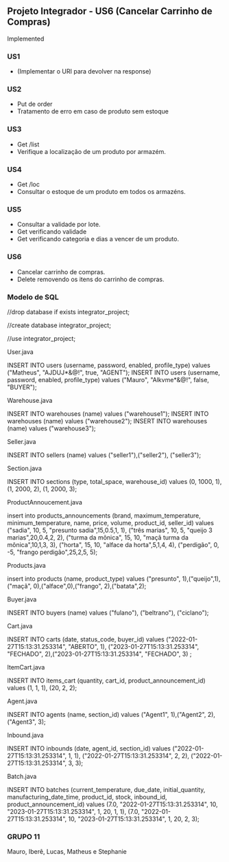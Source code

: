 ## Projeto Integrador - US6 (Cancelar Carrinho de Compras)

Implemented
### US1
- (Implementar o URI para devolver na response)


### US2
- Put de order
- Tratamento de erro em caso de produto sem estoque

### US3
 - Get /list
 - Verifique a localização de um produto por armazém.
 
 ### US4
  - Get /loc
  - Consultar o estoque de um produto em todos os armazéns.
  
  ### US5
   - Consultar a validade por lote.
   - Get verificando validade
   - Get verificando categoria e dias a vencer de um produto.

  ### US6
   - Cancelar carrinho de compras.
   - Delete removendo os itens do carrinho de compras.


  ### Modelo de SQL

//drop database if exists integrator_project;

//create database integrator_project;

//use integrator_project;

User.java

INSERT INTO users (username, password, enabled, profile_type) values ("Matheus", "AJDUJ*&@!", true, "AGENT");
INSERT INTO users (username, password, enabled, profile_type) values ("Mauro", "Alkvme*&@!", false, "BUYER");

Warehouse.java

INSERT INTO warehouses (name) values ("warehouse1");
INSERT INTO warehouses (name) values ("warehouse2");
INSERT INTO warehouses (name) values ("warehouse3");

Seller.java

INSERT INTO sellers (name) values ("seller1"),("seller2"), ("seller3");

Section.java

INSERT INTO sections (type, total_space, warehouse_id) values (0, 1000, 1),(1, 2000, 2), (1, 2000, 3);

ProductAnnoucement.java

insert into products_announcements (brand, maximum_temperature, minimum_temperature, name, price, volume, product_id, seller_id) values
("sadia", 10, 5, "presunto sadia",15,0.5,1, 1),
("três marias", 10, 5, "queijo 3 marias",20,0.4,2, 2),
("turma da mônica", 15, 10, "maçã turma da mônica",10,1,3, 3),
("horta", 15, 10, "alface da horta",5,1,4, 4),
("perdigão", 0, -5, "frango perdigão",25,2,5, 5);

Products.java

insert into products (name, product_type) values ("presunto", 1),("queijo",1),("maçã", 0),("alface",0),("frango", 2),("batata",2);

Buyer.java

INSERT INTO buyers (name) values ("fulano"), ("beltrano"), ("ciclano");

Cart.java

INSERT INTO carts (date, status_code, buyer_id) values ("2022-01-27T15:13:31.253314", "ABERTO", 1), ("2023-01-27T15:13:31.253314", "FECHADO", 2),("2023-01-27T15:13:31.253314", "FECHADO", 3) ;

ItemCart.java

INSERT INTO items_cart (quantity, cart_id, product_announcement_id) values (1, 1, 1), (20, 2, 2);

Agent.java

INSERT INTO agents (name, section_id) values ("Agent1", 1),("Agent2", 2), ("Agent3", 3);

Inbound.java

INSERT INTO inbounds (date, agent_id, section_id) values ("2022-01-27T15:13:31.253314", 1, 1),
("2022-01-27T15:13:31.253314", 2, 2),
("2022-01-27T15:13:31.253314", 3, 3);

Batch.java

INSERT INTO batches (current_temperature, due_date, initial_quantity, manufacturing_date_time, product_id, stock, inbound_id, product_announcement_id)
values (7.0, "2022-01-27T15:13:31.253314", 10, "2023-01-27T15:13:31.253314", 1, 20, 1, 1), (7.0, "2022-01-27T15:13:31.253314", 10, "2023-01-27T15:13:31.253314", 1, 20, 2, 3);

### GRUPO 11
Mauro, Iberê, Lucas, Matheus e Stephanie